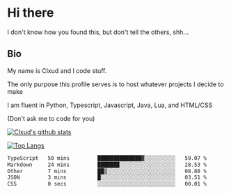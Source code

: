 

# Hi there
I don't know how you found this, but don't tell the others, shh...

## Bio
My name is Clxud and I code stuff.

The only purpose this profile serves is to host whatever projects I decide to make

I am fluent in Python, Typescript, Javascript, Java, Lua, and HTML/CSS



(Don't ask me to code for you)

[![Clxud's github stats](https://github-readme-stats.vercel.app/api?username=cloudwithax&count_private=true&theme=dark&show_icons=true)](https://github.com/anuraghazra/github-readme-stats) 

[![Top Langs](https://github-readme-stats.vercel.app/api/top-langs/?username=cloudwithax&theme=dark)](https://github.com/anuraghazra/github-readme-stats)

<!--START_SECTION:waka-->

```txt
TypeScript   50 mins         ██████████████▓░░░░░░░░░░   59.07 %
Markdown     24 mins         ███████░░░░░░░░░░░░░░░░░░   28.53 %
Other        7 mins          ██▒░░░░░░░░░░░░░░░░░░░░░░   08.88 %
JSON         3 mins          █░░░░░░░░░░░░░░░░░░░░░░░░   03.51 %
CSS          0 secs          ░░░░░░░░░░░░░░░░░░░░░░░░░   00.01 %
```

<!--END_SECTION:waka-->







